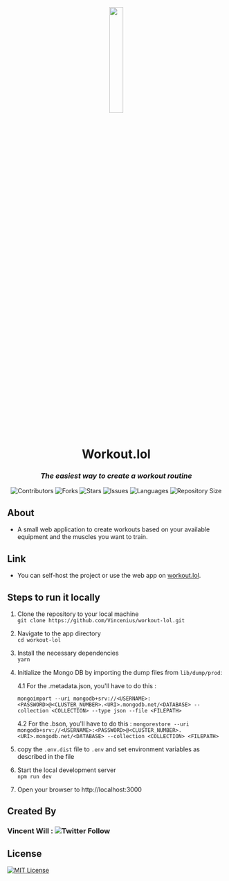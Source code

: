 <div align="center">
<img src="https://github.com/Vincenius/workout-lol/blob/main/public/logo.png?raw=true" width=25% height=25% />
<h1>Workout.lol</h1>
<h3><em>The easiest way to create a workout routine</em></h3>
<p>
<img src="https://img.shields.io/github/contributors/Vincenius/workout-lol?style=plastic" alt="Contributors">
<img src="https://img.shields.io/github/forks/Vincenius/workout-lol" alt="Forks">
<img src="https://img.shields.io/github/stars/Vincenius/workout-lol" alt="Stars">
<!-- <img src="https://img.shields.io/github/license/Vincenius/workout-lol" alt="Licence"> -->
<img src="https://img.shields.io/github/issues/Vincenius/workout-lol" alt="Issues">
<img src="https://img.shields.io/github/languages/count/Vincenius/workout-lol" alt="Languages">
<img src="https://img.shields.io/github/repo-size/Vincenius/workout-lol" alt="Repository Size">
</p>
</div>

## About
+ A small web application to create workouts based on your available equipment and the muscles you want to train.

## Link
+ You can self-host the project or use the web app on [workout.lol](https://workout.lol).

## Steps to run it locally
1. Clone the repository to your local machine <br>
   `git clone https://github.com/Vincenius/workout-lol.git`
2. Navigate to the app directory <br>
   `cd workout-lol`
3. Install the necessary dependencies <br>
   `yarn`
4. Initialize the Mongo DB by importing the dump files from `lib/dump/prod`:

   4.1 For the <COLLECTION>.metadata.json, you'll have to do this :

   `mongoimport --uri mongodb+srv://<USERNAME>:<PASSWORD>@<CLUSTER_NUMBER>.<URI>.mongodb.net/<DATABASE> --collection <COLLECTION> --type json --file <FILEPATH>`

   4.2 For the <COLLECTION>.bson, you'll have to do this : 
   `mongorestore --uri mongodb+srv://<USERNAME>:<PASSWORD>@<CLUSTER_NUMBER>.<URI>.mongodb.net/<DATABASE> --collection <COLLECTION> <FILEPATH>`
   
5. copy the `.env.dist` file to `.env` and set environment variables as described in the file<br>
6. Start the local development server <br>
   `npm run dev`
7. Open your browser to http://localhost:3000

## Created By
<!-- [Vincent Will](https://twitter.com/wweb_dev) -->

### Vincent Will : ![Twitter Follow](https://img.shields.io/twitter/follow/wweb_dev?style=social)
## License
[![MIT License](https://img.shields.io/badge/License-MIT-green.svg)](https://choosealicense.com/licenses/mit/)

